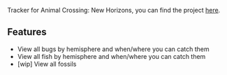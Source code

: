 
Tracker for Animal Crossing: New Horizons, you can find the project [here](https://po8rewq.github.io/acnh-tracker/).

## Features 

 * View all bugs by hemisphere and when/where you can catch them
 * View all fish by hemisphere and when/where you can catch them
 * [wip] View all fossils